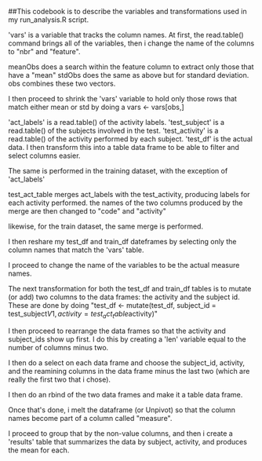 ##This codebook is to describe the variables and transformations used in my run_analysis.R script.

'vars' is a variable that tracks the column names. At first, the read.table() command brings all of the variables, then i change the name of the columns to "nbr" and "feature".

meanObs does a search within the feature column to extract only those that have a "mean"
stdObs does the same as above but for standard deviation.
obs combines these two vectors.

I then proceed to shrink the 'vars' variable to hold only those rows that match either mean or std by doing a vars <- vars[obs,]

'act_labels' is a read.table() of the activity labels.
'test_subject' is a read.table() of the subjects involved in the test.
'test_activity' is a read.table() of the activity performed by each subject.
'test_df' is the actual data. I then transform this into a table data frame to be able to filter and select columns easier.

The same is performed in the training dataset, with the exception of 'act_labels'

test_act_table merges act_labels with the test_activity, producing labels for each activity performed.
the names of the two columns produced by the merge are then changed to "code" and "activity"

likewise, for the train dataset, the same merge is performed.

I then reshare my test_df and train_df dateframes by selecting only the column names that match the 'vars' table.

I proceed to change the name of the variables to be the actual measure names.

The next transformation for both the test_df and train_df tables is to mutate (or add) two columns to the data frames: the activity and the subject id. These are done by doing "test_df <- mutate(test_df, subject_id = test_subject$V1, activity = test_act_table$activity)"

I then proceed to rearrange the data frames so that the activity and subject_ids show up first. I do this by creating a 'len' variable equal to the number of columns minus two.

I then do a select on each data frame and choose the subject_id, activity, and the reamining columns in the data frame minus the last two (which are really the first two that i chose).

I then do an rbind of the two data frames and make it a table data frame.

Once that's done, i melt the dataframe (or Unpivot) so that the column names become part of a column called "measure".

I proceed to group that by the non-value columns, and then i create a 'results' table that summarizes the data by subject, activity, and produces the mean for each.



